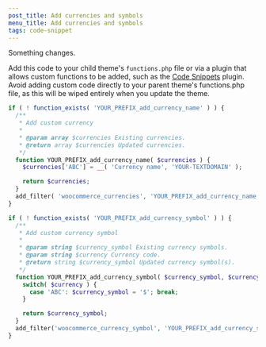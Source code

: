 ```yaml
---
post_title: Add currencies and symbols
menu_title: Add currencies and symbols
tags: code-snippet
---
```


Something changes. 

Add this code to your child theme's `functions.php` file or via a plugin that allows custom functions to be added, such as the [Code Snippets](https://wordpress.org/plugins/code-snippets/) plugin. Avoid adding custom code directly to your parent theme's functions.php file, as this will be wiped entirely when you update the theme.

```php
if ( ! function_exists( 'YOUR_PREFIX_add_currency_name' ) ) {
  /**
   * Add custom currency
   * 
   * @param array $currencies Existing currencies.
   * @return array $currencies Updated currencies.
   */
  function YOUR_PREFIX_add_currency_name( $currencies ) {
    $currencies['ABC'] = __( 'Currency name', 'YOUR-TEXTDOMAIN' );

    return $currencies;
  }
  add_filter( 'woocommerce_currencies', 'YOUR_PREFIX_add_currency_name' );
}

if ( ! function_exists( 'YOUR_PREFIX_add_currency_symbol' ) ) {
  /**
   * Add custom currency symbol
   * 
   * @param string $currency_symbol Existing currency symbols.
   * @param string $currency Currency code.
   * @return string $currency_symbol Updated currency symbol(s).
   */
  function YOUR_PREFIX_add_currency_symbol( $currency_symbol, $currency ) {
    switch( $currency ) {
      case 'ABC': $currency_symbol = '$'; break;
    }

    return $currency_symbol;
  }
  add_filter('woocommerce_currency_symbol', 'YOUR_PREFIX_add_currency_symbol', 10, 2);
}
```
